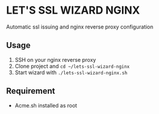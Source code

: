 # LET'S SSL  WIZARD NGINX

Automatic ssl issuing and nginx reverse proxy configuration

## Usage

1. SSH on your nginx reverse proxy
1. Clone project and `cd ~/lets-ssl-wizard-nginx`
1. Start wizard with `./lets-ssl-wizard-nginx.sh`

## Requirement

* Acme.sh installed as root



